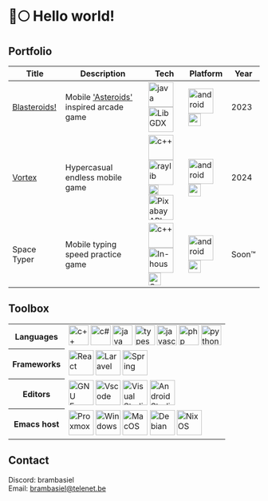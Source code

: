 # 🐺🌕 Hello world!

## Portfolio
<table>
  <thead>
    <tr>
      <th>Title</th>
      <th>Description</th>
      <th>Tech</th>
      <th>Platform</th>
      <th>Year</th>
    </tr>
  </thead>
  <tbody>
    <tr>
      <td><a href="https://play.google.com/store/apps/details?id=com.doomhowl.blasteroids">Blasteroids!</a></td>
      <td>Mobile <a href="https://en.wikipedia.org/wiki/Asteroids_(video_game)">'Asteroids'</a> inspired arcade game</td>
      <td>
        <a href="#"><img src="https://raw.githubusercontent.com/bablubambal/All_logo_and_pictures/1ac69ce5fbc389725f16f989fa53c62d6e1b4883/programming%20languages/java.svg" alt="java" height="50" width="50" /></a>
        <a href="#"><img src="https://libgdx.com/assets/brand/stacked.png" alt="LibGDX" height="50" width="auto"/></a>
      </td>
      <td>
        <a href="#"><img src="https://upload.wikimedia.org/wikipedia/commons/d/d7/Android_robot.svg" alt="android" height="50" width="50" /></a>
        <a href="#"><img src="https://upload.wikimedia.org/wikipedia/commons/2/2f/Google_Play_2022_icon.svg" alt="google play" height="25" width="25" /></a>
      </td>
      <td>2023</td>
    </tr>
    <tr>
      <td><a href="https://play.google.com/store/apps/details?id=com.doomhowl.vortex">Vortex</a></td>
      <td>Hypercasual endless mobile game</td>
      <td>
        <a href="#"><img src="https://raw.githubusercontent.com/bablubambal/All_logo_and_pictures/1ac69ce5fbc389725f16f989fa53c62d6e1b4883/programming%20languages/c++.svg" alt="c++" height="50" width="50" /></a>
        <a href="#"><img src="https://www.raylib.com/common/img/raylib_logo.png" alt="raylib" height="50" width="50" /></a><br/>
        <a href="#"><img src="https://upload.wikimedia.org/wikipedia/commons/8/8a/Curl-logo.svg" alt="curl" height="20" width="auto" /></a>
        <a href="#">
          <img src="https://cdn.worldvectorlogo.com/logos/pixabay.svg" alt="Pixabay API" height="50" width="50" />
        </a>
      </td>
      <td>
        <a href="#"><img src="https://upload.wikimedia.org/wikipedia/commons/d/d7/Android_robot.svg" alt="android" height="50" width="50" /></a>
        <a href="#"><img src="https://upload.wikimedia.org/wikipedia/commons/2/2f/Google_Play_2022_icon.svg" alt="google play" height="25" width="25" /></a>
      </td>
      <td>2024</td>
    </tr>
    <tr>
      <td>Space Typer</td>
      <td>Mobile typing speed practice game</td>
      <td>
        <a href="#"><img src="https://raw.githubusercontent.com/bablubambal/All_logo_and_pictures/1ac69ce5fbc389725f16f989fa53c62d6e1b4883/programming%20languages/c++.svg" alt="c++" height="50" width="50" /></a>
        <a href="#"><img src="https://doomhowl-interactive.com/favicon.ico" alt="In-house engine 'Howling'" title="In-house game engine 'Howling'" height="50" width="auto" /></a><br/>
        <a href="#"><img src="https://upload.wikimedia.org/wikipedia/commons/e/e9/Opengl-logo.svg" alt="OpenGL" height="25" width="auto" /></a>
      </td>
      <td>
        <a href="#"><img src="https://upload.wikimedia.org/wikipedia/commons/d/d7/Android_robot.svg" alt="android" height="50" width="50" /></a>
        <a href="#"><img src="https://upload.wikimedia.org/wikipedia/commons/2/2f/Google_Play_2022_icon.svg" alt="google play" height="25" width="25" /></a>
      </td>
      <td>Soon™</td>
    </tr>
  </tbody>
</table>

## Toolbox

<table>
  <tr>
    <th>
      Languages  
    </th>
    <td>
      <a href="#"><img src="https://raw.githubusercontent.com/isocpp/logos/master/cpp_logo.png" alt="c++" height="40" width="auto" /></a>
      <a href="#"><img src="https://upload.wikimedia.org/wikipedia/commons/thumb/b/bd/Logo_C_sharp.svg/910px-Logo_C_sharp.svg.png" alt="c#" height="40" width="auto" /></a>
      <a href="#"><img src="https://upload.wikimedia.org/wikipedia/en/thumb/3/30/Java_programming_language_logo.svg/1200px-Java_programming_language_logo.svg.png" alt="java" height="40" width="auto" /></a> 
      <a href="#"><img src="https://upload.wikimedia.org/wikipedia/commons/thumb/4/4c/Typescript_logo_2020.svg/2048px-Typescript_logo_2020.svg.png" alt="typescript" height="40" width="auto" /></a>
      <a href="#"><img src="https://upload.wikimedia.org/wikipedia/commons/6/6a/JavaScript-logo.png" alt="javascript" height="40" width="auto" /></a>
      <a href="#"><img src="https://raw.githubusercontent.com/bablubambal/All_logo_and_pictures/refs/heads/main/programming%20languages/php.png" alt="php" height="40" width="auto" /></a>
      <a href="#"><img src="https://raw.githubusercontent.com/bablubambal/All_logo_and_pictures/refs/heads/main/programming%20languages/python.svg" alt="python" height="40" width="auto" /></a>      
    </td>
  </tr>
  <tr>
    <th>
      Frameworks  
    </th>
    <td>
      <a href="#"><img src="https://upload.wikimedia.org/wikipedia/commons/a/a7/React-icon.svg" alt="React" height="50" width="50" /></a>
      <a href="#"><img src="https://upload.wikimedia.org/wikipedia/commons/thumb/9/9a/Laravel.svg/1200px-Laravel.svg.png" alt="Laravel" height="50" width="50" /></a>
      <a href="#"><img src="https://cdn.worldvectorlogo.com/logos/spring-3.svg" alt="Spring" height="50" width="50" /></a>
    </td>
  </tr>
  <tr>
    <th>
      Editors
    </th>
    <td>
      <a href="#"><img src="https://upload.wikimedia.org/wikipedia/commons/0/08/EmacsIcon.svg" alt="GNU Emacs" height="50" width="50"/></a>
      <a href="#"><img src="https://raw.githubusercontent.com/bablubambal/All_logo_and_pictures/refs/heads/main/text%20editors/vscode.svg" alt="Vscode" height="50" width="50"/></a>
      <a href="#"><img src="https://upload.wikimedia.org/wikipedia/commons/5/59/Visual_Studio_Icon_2019.svg" alt="Visual Studio" height="50" width="50"/></a>
      <a href="#"><img src="https://upload.wikimedia.org/wikipedia/commons/c/c1/Android_Studio_icon_%282023%29.svg" alt="Android Studio" height="50" width="50"/></a>
    </td>
  </tr>
  <tr>
    <th>
      Emacs host
    </th>
    <td>
      <a href="#"><img src="https://www.interstroom.nl/wp-content/uploads/2021/05/Proxmox-logo-stacked-840px.png" alt="Proxmox" title="Proxmox" height="50" width="50" /></a>
      <a href="#"><img src="https://upload.wikimedia.org/wikipedia/commons/5/5f/Windows_logo_-_2012.svg" alt="Windows" title="Windows" height="50" width="50" /></a>
      <a href="#"><img src="https://upload.wikimedia.org/wikipedia/commons/2/22/MacOS_logo_%282017%29.svg" alt="MacOS" title="MacOS" height="50" width="auto" /></a>
      <a href="#"><img src="https://upload.wikimedia.org/wikipedia/commons/thumb/4/4a/Debian-OpenLogo.svg/121px-Debian-OpenLogo.svg.png" alt="Debian" title="Debian" height="50" width="auto" /></a>
      <a href="#"><img src="https://static-00.iconduck.com/assets.00/nixos-icon-1024x889-h69qc7j9.png" alt="NixOS" title="NixOS" height="50" width="auto"/></a>
    </td>
  </tr>
</table>

## Contact
Discord: brambasiel<br>
Email: brambasiel@telenet.be
